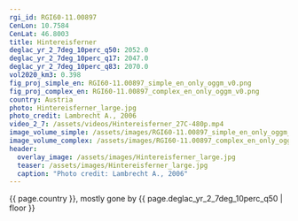 ```yaml
---
rgi_id: RGI60-11.00897
CenLon: 10.7584
CenLat: 46.8003
title: Hintereisferner
deglac_yr_2_7deg_10perc_q50: 2052.0
deglac_yr_2_7deg_10perc_q17: 2047.0
deglac_yr_2_7deg_10perc_q83: 2070.0
vol2020_km3: 0.398
fig_proj_simple_en: RGI60-11.00897_simple_en_only_oggm_v0.png
fig_proj_complex_en: RGI60-11.00897_complex_en_only_oggm_v0.png
country: Austria
photo: Hintereisferner_large.jpg
photo_credit: Lambrecht A., 2006
video_2_7: /assets/videos/Hintereisferner_27C-480p.mp4
image_volume_simple: /assets/images/RGI60-11.00897_simple_en_only_oggm_v0.png
image_volume_complex: /assets/images/RGI60-11.00897_complex_en_only_oggm_v0.png
header:
  overlay_image: /assets/images/Hintereisferner_large.jpg
  teaser: /assets/images/Hintereisferner_large.jpg
  caption: "Photo credit: Lambrecht A., 2006"
---
```

{{ page.country }}, mostly gone by {{ page.deglac_yr_2_7deg_10perc_q50 | floor }}
